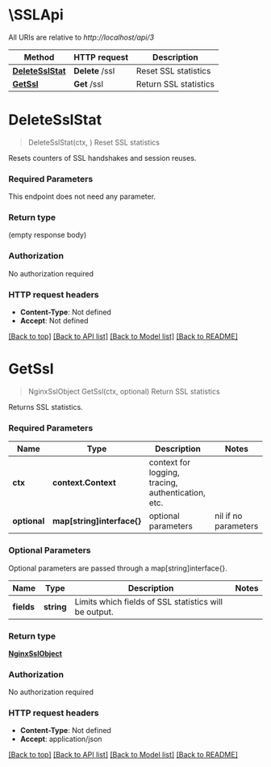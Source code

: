 # \SSLApi

All URIs are relative to *http://localhost/api/3*

Method | HTTP request | Description
------------- | ------------- | -------------
[**DeleteSslStat**](SSLApi.md#DeleteSslStat) | **Delete** /ssl | Reset SSL statistics
[**GetSsl**](SSLApi.md#GetSsl) | **Get** /ssl | Return SSL statistics


# **DeleteSslStat**
> DeleteSslStat(ctx, )
Reset SSL statistics

Resets counters of SSL handshakes and session reuses.

### Required Parameters
This endpoint does not need any parameter.

### Return type

 (empty response body)

### Authorization

No authorization required

### HTTP request headers

 - **Content-Type**: Not defined
 - **Accept**: Not defined

[[Back to top]](#) [[Back to API list]](../README.md#documentation-for-api-endpoints) [[Back to Model list]](../README.md#documentation-for-models) [[Back to README]](../README.md)

# **GetSsl**
> NginxSslObject GetSsl(ctx, optional)
Return SSL statistics

Returns SSL statistics.

### Required Parameters

Name | Type | Description  | Notes
------------- | ------------- | ------------- | -------------
 **ctx** | **context.Context** | context for logging, tracing, authentication, etc.
 **optional** | **map[string]interface{}** | optional parameters | nil if no parameters

### Optional Parameters
Optional parameters are passed through a map[string]interface{}.

Name | Type | Description  | Notes
------------- | ------------- | ------------- | -------------
 **fields** | **string**| Limits which fields of SSL statistics will be output. | 

### Return type

[**NginxSslObject**](NginxSSLObject.md)

### Authorization

No authorization required

### HTTP request headers

 - **Content-Type**: Not defined
 - **Accept**: application/json

[[Back to top]](#) [[Back to API list]](../README.md#documentation-for-api-endpoints) [[Back to Model list]](../README.md#documentation-for-models) [[Back to README]](../README.md)

